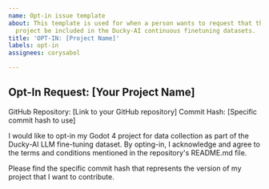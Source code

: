 ```yaml
---
name: Opt-in issue template
about: This template is used for when a person wants to request that their open-source
  project be included in the Ducky-AI continuous finetuning datasets.
title: 'OPT-IN: [Project Name]'
labels: opt-in
assignees: corysabol

---
```


## Opt-In Request: [Your Project Name]

GitHub Repository: [Link to your GitHub repository]
Commit Hash: [Specific commit hash to use]

I would like to opt-in my Godot 4 project for data collection as part of the Ducky-AI LLM fine-tuning dataset. By opting-in, I acknowledge and agree to the terms and conditions mentioned in the repository's README.md file.

Please find the specific commit hash that represents the version of my project that I want to contribute.
